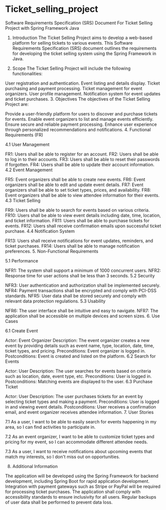 # Ticket_selling_project

Software Requirements Specification (SRS) Document
For Ticket Selling Project with Spring Framework Java

1. Introduction
The Ticket Selling Project aims to develop a web-based platform for selling tickets to various events. This Software Requirements Specification (SRS) document outlines the requirements for developing the ticket selling system using the Spring Framework in Java.

2. Scope
The Ticket Selling Project will include the following functionalities:

User registration and authentication.
Event listing and details display.
Ticket purchasing and payment processing.
Ticket management for event organizers.
User profile management.
Notification system for event updates and ticket purchases.
3. Objectives
The objectives of the Ticket Selling Project are:

Provide a user-friendly platform for users to discover and purchase tickets for events.
Enable event organizers to list and manage events efficiently.
Ensure secure and reliable payment processing.
Enhance user experience through personalized recommendations and notifications.
4. Functional Requirements (FR)

4.1 User Management

FR1: Users shall be able to register for an account.
FR2: Users shall be able to log in to their accounts.
FR3: Users shall be able to reset their passwords if forgotten.
FR4: Users shall be able to update their account information.
4.2 Event Management

FR5: Event organizers shall be able to create new events.
FR6: Event organizers shall be able to edit and update event details.
FR7: Event organizers shall be able to set ticket types, prices, and availability.
FR8: Event organizers shall be able to view attendee information for their events.
4.3 Ticket Selling

FR9: Users shall be able to search for events based on various criteria.
FR10: Users shall be able to view event details including date, time, location, and ticket information.
FR11: Users shall be able to purchase tickets for events.
FR12: Users shall receive confirmation emails upon successful ticket purchase.
4.4 Notification System

FR13: Users shall receive notifications for event updates, reminders, and ticket purchases.
FR14: Users shall be able to manage notification preferences.
5. Non-Functional Requirements

5.1 Performance

NFR1: The system shall support a minimum of 1000 concurrent users.
NFR2: Response time for user actions shall be less than 3 seconds.
5.2 Security

NFR3: User authentication and authorization shall be implemented securely.
NFR4: Payment transactions shall be encrypted and comply with PCI-DSS standards.
NFR5: User data shall be stored securely and comply with relevant data protection regulations.
5.3 Usability

NFR6: The user interface shall be intuitive and easy to navigate.
NFR7: The application shall be accessible on multiple devices and screen sizes.
6. Use Cases

6.1 Create Event

Actor: Event Organizer
Description: The event organizer creates a new event by providing details such as event name, type, location, date, time, ticket types, and pricing.
Preconditions: Event organizer is logged in.
Postconditions: Event is created and listed on the platform.
6.2 Search for Events

Actor: User
Description: The user searches for events based on criteria such as location, date, event type, etc.
Preconditions: User is logged in.
Postconditions: Matching events are displayed to the user.
6.3 Purchase Ticket

Actor: User
Description: The user purchases tickets for an event by selecting ticket types and making a payment.
Preconditions: User is logged in and viewing event details.
Postconditions: User receives a confirmation email, and event organizer receives attendee information.
7. User Stories

7.1 As a user, I want to be able to easily search for events happening in my area, so I can find activities to participate in.

7.2 As an event organizer, I want to be able to customize ticket types and pricing for my event, so I can accommodate different attendee needs.

7.3 As a user, I want to receive notifications about upcoming events that match my interests, so I don't miss out on opportunities.

8. Additional Information

The application will be developed using the Spring Framework for backend development, including Spring Boot for rapid application development.
Integration with payment gateways such as Stripe or PayPal will be required for processing ticket purchases.
The application shall comply with accessibility standards to ensure inclusivity for all users.
Regular backups of user data shall be performed to prevent data loss.
